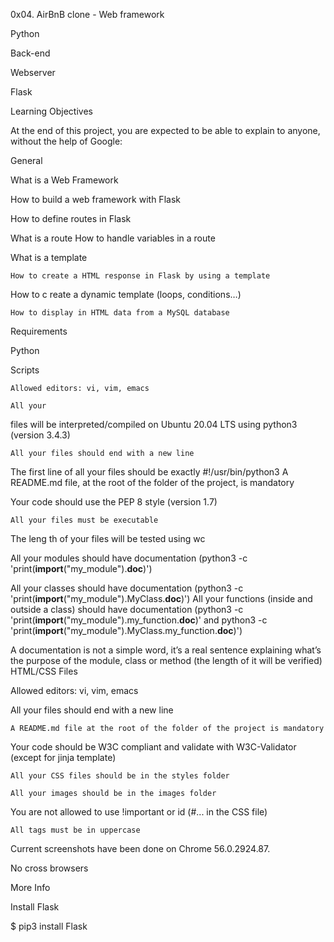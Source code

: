 0x04. AirBnB clone - Web framework

Python

Back-end

Webserver

Flask

Learning Objectives

At the end of this project, you are expected to be able to explain to anyone, without the help of Google:



General

What is a Web Framework

How to build a web framework with Flask

How to define routes in Flask

What is a route
How to handle variables in a route

What is a template

	How to create a HTML response in Flask by using a template
How to c
reate a dynamic template (loops, conditions…)

	How to display in HTML data from a MySQL database
Requirements

Python

Scripts

	Allowed editors: vi, vim, emacs

	All your
files will be interpreted/compiled on Ubuntu 20.04 LTS using python3 (version 3.4.3)

	All your files should end with a new line
The first line of all your files should be exactly #!/usr/bin/python3
A README.md file, at the root of the folder of the project, is mandatory

Your code should use the PEP 8 style (version 1.7)

	All your files must be executable
The leng
th of your files will be tested using wc

All your modules should have documentation (python3 -c 'print(__import__("my_module").__doc__)')

All your classes should have documentation (python3 -c 'print(__import__("my_module").MyClass.__doc__)')
All your functions (inside and outside a class) should have documentation (python3 -c 'print(__import__("my_module").my_function.__doc__)' and python3 -c 'print(__import__("my_module").MyClass.my_function.__doc__)')

A documentation is not a simple word, it’s a real sentence explaining what’s the purpose of the module, class or method (the length of it will be verified)
HTML/CSS Files

Allowed editors: vi, vim, emacs

All your files should end with a new line

	A README.md file at the root of the folder of the project is mandatory
Your code should be W3C compliant and validate with W3C-Validator (except for jinja template)

	All your CSS files should be in the styles folder

	All your images should be in the images folder

You are not allowed to use !important or id (#... in the CSS file)

	All tags must be in uppercase

Current screenshots have been done on Chrome 56.0.2924.87.

No cross browsers

More Info

Install Flask

$ pip3 install Flask
